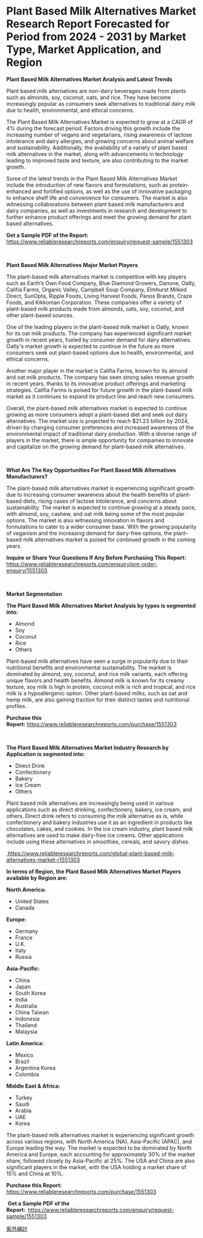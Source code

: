 <p><h1>Plant Based Milk Alternatives Market Research Report Forecasted for Period from 2024 -  2031 by Market Type, Market Application, and Region</h1></p><p><strong>Plant Based Milk Alternatives Market Analysis and Latest Trends</strong></p>
<p><p>Plant based milk alternatives are non-dairy beverages made from plants such as almonds, soy, coconut, oats, and rice. They have become increasingly popular as consumers seek alternatives to traditional dairy milk due to health, environmental, and ethical concerns.</p><p>The Plant Based Milk Alternatives Market is expected to grow at a CAGR of 4% during the forecast period. Factors driving this growth include the increasing number of vegans and vegetarians, rising awareness of lactose intolerance and dairy allergies, and growing concerns about animal welfare and sustainability. Additionally, the availability of a variety of plant based milk alternatives in the market, along with advancements in technology leading to improved taste and texture, are also contributing to the market growth.</p><p>Some of the latest trends in the Plant Based Milk Alternatives Market include the introduction of new flavors and formulations, such as protein-enhanced and fortified options, as well as the use of innovative packaging to enhance shelf life and convenience for consumers. The market is also witnessing collaborations between plant based milk manufacturers and dairy companies, as well as investments in research and development to further enhance product offerings and meet the growing demand for plant based alternatives.</p></p>
<p><strong>Get a Sample PDF of the Report:&nbsp;</strong> <a href="https://www.reliableresearchreports.com/enquiry/request-sample/1551303">https://www.reliableresearchreports.com/enquiry/request-sample/1551303</a></p>
<p>&nbsp;</p>
<p><strong>Plant Based Milk Alternatives Major Market Players</strong></p>
<p><p>The plant-based milk alternatives market is competitive with key players such as Earth’s Own Food Company, Blue Diamond Growers, Danone, Oatly, Califia Farms, Organic Valley, Campbell Soup Company, Elmhurst Milked Direct, SunOpta, Ripple Foods, Living Harvest Foods, Panos Brands, Craze Foods, and Kikkoman Corporation. These companies offer a variety of plant-based milk products made from almonds, oats, soy, coconut, and other plant-based sources.</p><p>One of the leading players in the plant-based milk market is Oatly, known for its oat milk products. The company has experienced significant market growth in recent years, fueled by consumer demand for dairy alternatives. Oatly's market growth is expected to continue in the future as more consumers seek out plant-based options due to health, environmental, and ethical concerns.</p><p>Another major player in the market is Califia Farms, known for its almond and oat milk products. The company has seen strong sales revenue growth in recent years, thanks to its innovative product offerings and marketing strategies. Califia Farms is poised for future growth in the plant-based milk market as it continues to expand its product line and reach new consumers.</p><p>Overall, the plant-based milk alternatives market is expected to continue growing as more consumers adopt a plant-based diet and seek out dairy alternatives. The market size is projected to reach $21.23 billion by 2024, driven by changing consumer preferences and increased awareness of the environmental impact of traditional dairy production. With a diverse range of players in the market, there is ample opportunity for companies to innovate and capitalize on the growing demand for plant-based milk alternatives.</p></p>
<p>&nbsp;</p>
<p><strong>What Are The Key Opportunities For Plant Based Milk Alternatives Manufacturers?</strong></p>
<p><p>The plant-based milk alternatives market is experiencing significant growth due to increasing consumer awareness about the health benefits of plant-based diets, rising cases of lactose intolerance, and concerns about sustainability. The market is expected to continue growing at a steady pace, with almond, soy, cashew, and oat milk being some of the most popular options. The market is also witnessing innovation in flavors and formulations to cater to a wider consumer base. With the growing popularity of veganism and the increasing demand for dairy-free options, the plant-based milk alternatives market is poised for continued growth in the coming years.</p></p>
<p><strong>Inquire or Share Your Questions If Any Before Purchasing This Report:</strong> <a href="https://www.reliableresearchreports.com/enquiry/pre-order-enquiry/1551303">https://www.reliableresearchreports.com/enquiry/pre-order-enquiry/1551303</a></p>
<p>&nbsp;</p>
<p><strong>Market Segmentation</strong></p>
<p><strong>The Plant Based Milk Alternatives Market Analysis by types is segmented into:</strong></p>
<p><ul><li>Almond</li><li>Soy</li><li>Coconut</li><li>Rice</li><li>Others</li></ul></p>
<p><p>Plant-based milk alternatives have seen a surge in popularity due to their nutritional benefits and environmental sustainability. The market is dominated by almond, soy, coconut, and rice milk variants, each offering unique flavors and health benefits. Almond milk is known for its creamy texture, soy milk is high in protein, coconut milk is rich and tropical, and rice milk is a hypoallergenic option. Other plant-based milks, such as oat and hemp milk, are also gaining traction for their distinct tastes and nutritional profiles.</p></p>
<p><strong>Purchase this Report:&nbsp;</strong><a href="https://www.reliableresearchreports.com/purchase/1551303">https://www.reliableresearchreports.com/purchase/1551303</a></p>
<p>&nbsp;</p>
<p><strong>The Plant Based Milk Alternatives Market Industry Research by Application is segmented into:</strong></p>
<p><ul><li>Direct Drink</li><li>Confectionery</li><li>Bakery</li><li>Ice Cream</li><li>Others</li></ul></p>
<p><p>Plant based milk alternatives are increasingly being used in various applications such as direct drinking, confectionery, bakery, ice cream, and others. Direct drink refers to consuming the milk alternative as is, while confectionery and bakery industries use it as an ingredient in products like chocolates, cakes, and cookies. In the ice cream industry, plant based milk alternatives are used to make dairy-free ice creams. Other applications include using these alternatives in smoothies, cereals, and savory dishes.</p></p>
<p><a href="https://www.reliableresearchreports.com/global-plant-based-milk-alternatives-market-r1551303">&nbsp;https://www.reliableresearchreports.com/global-plant-based-milk-alternatives-market-r1551303</a></p>
<p><strong>In terms of Region, the Plant Based Milk Alternatives Market Players available by Region are:</strong></p>
<p>
    <p> <strong> North America: </strong>
        <ul>
            <li>United States</li>
            <li>Canada</li>
        </ul>
        </p> 
    <p> <strong> Europe: </strong>
        <ul>
            <li>Germany</li>
            <li>France</li>
            <li>U.K.</li>
            <li>Italy</li>
            <li>Russia</li>
        </ul>
        </p> 
    <p> <strong> Asia-Pacific: </strong>
        <ul>
            <li>China</li>
            <li>Japan</li>
            <li>South Korea</li>
            <li>India</li>
            <li>Australia</li>
            <li>China Taiwan</li>
            <li>Indonesia</li>
            <li>Thailand</li>
            <li>Malaysia</li>
        </ul>
        </p> 
    <p> <strong> Latin America: </strong>
        <ul>
            <li>Mexico</li>
            <li>Brazil</li>
            <li>Argentina Korea</li>
            <li>Colombia</li>
        </ul>
        </p> 
    <p> <strong> Middle East & Africa: </strong>
        <ul>
            <li>Turkey</li>
            <li>Saudi</li>
            <li>Arabia</li>
            <li>UAE</li>
            <li>Korea</li>
        </ul>
    </p>
    </p>
<p><p>The plant-based milk alternatives market is experiencing significant growth across various regions, with North America (NA), Asia-Pacific (APAC), and Europe leading the way. The market is expected to be dominated by North America and Europe, each accounting for approximately 30% of the market share, followed closely by Asia-Pacific at 25%. The USA and China are also significant players in the market, with the USA holding a market share of 15% and China at 10%.</p></p>
<p><strong>Purchase this Report: </strong><a href="https://www.reliableresearchreports.com/purchase/1551303">https://www.reliableresearchreports.com/purchase/1551303</a></p>
<p>&nbsp;<strong>Get a Sample PDF of the Report:&nbsp;&nbsp;</strong><a href="https://www.reliableresearchreports.com/enquiry/request-sample/1551303">https://www.reliableresearchreports.com/enquiry/request-sample/1551303</a></p>
<p><strong></strong></p>
<p><p><a href="https://github.com/nemesis2824/Market-Research-Report-List-1/blob/main/309822117722.md">紫外線計</a></p></p>
